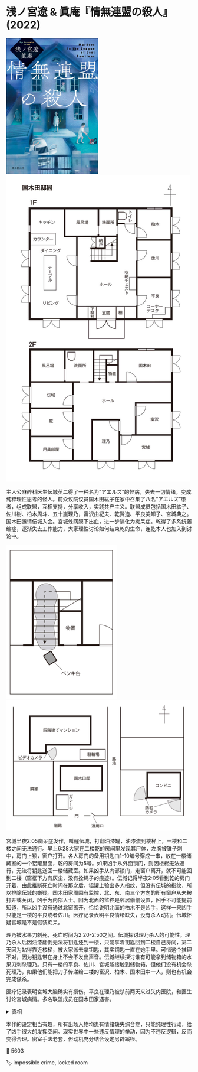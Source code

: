 # 浅ノ宮遼 & 眞庵『情無連盟の殺人』(2022)

<img src=covers/2022_情無連盟の殺人.jpg width=250/>

<img src=images/情無連盟の殺人_平面图.jpg width=500/>

主人公麻醉科医生伝城英二得了一种名为“アエルズ”的怪病，失去一切情绪，变成纯粹理性思考的怪人。前众议院议员国木田紘子在家中召集了八名“アエルズ”患者，组成联盟，互相支持，分享收入，实践共产主义。联盟成员包括国木田紘子、佐川樹、柏木周斗、五十嵐理乃，富沢由紀夫、乾賢造、平良美知子、宮城典之。国木田邀请伝城入会。宮城蛛网膜下出血，进一步演化为痴呆症。乾得了多系统萎缩症，逐渐失去工作能力，大家理性讨论如何结束乾的生命，连乾本人也加入到讨论中。

<img src=images/情無連盟の殺人_油漆翻倒.jpg width=300/>

<img src=images/情無連盟の殺人_监控.jpg width=500/>

宮城半夜2:05痴呆症发作，叫醒伝城，打翻油漆罐，油漆流到楼梯上，一楼和二楼之间无法通行。早上6:28大家在二楼乾的房间里发现其尸体，左胸被锥子刺中，房门上锁，窗户打开。各人房门的备用钥匙由1-10编号穿成一串，放在一楼储藏室的一个铝罐里面，乾的房间为5号。如果凶手从外面锁门，则因楼梯无法通行，无法将钥匙送回一楼储藏室。如果凶手从内部锁门，走窗户离开，就不可能回到二楼（窗框下方有灰尘，没有拴绳子的痕迹）。伝城记得半夜2:05看到乾的房门开着，由此推断死亡时间在那之后。铝罐上验出多人指纹，但没有伝城的指纹，所以排除伝城的嫌疑。国木田家周围有监控，北、东、南三个方向的所有窗户从未被打开或关闭，凶手为内部人士。因为北面的监控是邻居偷偷设置，凶手不可能提前知道，所以凶手没有通过北窗离开，恰恰说明北面的柏木不是凶手，这样一来凶手只能是一楼的平良或者佐川。医疗记录表明平良情绪缺失，没有杀人动机。伝城怀疑宮城是不是假装痴呆。

理乃被水果刀刺死，死亡时间为2:20-2:50之间。伝城探讨理乃杀人的可能性。理乃杀人后因油漆翻倒无法将钥匙还到一楼，只能拿着钥匙回到二楼自己房间，第二天因为站得靠近楼梯，被大家派去拿钥匙，其实钥匙一直在她手里。可惜这个推理不对，因为钥匙带在身上不会不发出声音。伝城继续探讨谁有可能拿到储物箱的水果刀刺杀理乃。只有一楼的平良、佐川、宮城能接触到储物箱，但他们没有机会杀死理乃，如果他们能把刀子传递给二楼的富沢、柏木、国木田中一人，则也有机会完成谋杀。

医疗记录表明宮城大脑确实有损伤。平良在理乃被杀前两天来过矢内医院，和医生讨论宮城病情。多名联盟成员在国木田家遇害。

<details><summary>真相</summary>
凶手为富沢由紀夫。平良检验宮城的医疗记录，确认他是真痴呆，于是推断拿钥匙的理乃是凶手，其余联盟成员一致决定联手杀死理乃。国木田告诉理乃凶手是宫城和柏木，骗理乃上楼拿水果刀杀柏木，所以是死者理乃自己把凶器水果刀带上二楼。大家提前安排行动计划，包括柏木下楼出门，富沢和佐川下围棋，都是为了制造不在场证明。大家用餐桌和椅子设置路障，让宮城只能在客厅一侧游荡。

<img src=images/情無連盟の殺人_路障.jpg width=500/>

富沢杀死佐川、柏木、宮城、平良，打电话告诉国木田说柏木、宮城、平良联手杀死佐川，自己正当自卫将他们杀死。国木田相信了富沢的说法，并认为由自己自首正当防卫对联盟更好，于是交换血液和指纹。

富沢刺中乾后建议他锁门开窗，制造外人作案的假象，这样对联盟的损失最小。乾理性思考后决定执行富沢建议，自发锁门。

几起案件的核心诡计都是凶手利用受害者没有情绪的特性，让他们反过来协助自己。
</details>

本作的设定相当有趣，所有出场人物均患有情绪缺失综合症，只能纯理性行动，给了凶手很大的发挥空间。现实世界中一些违反情理的举动，因为不违反逻辑，反而变得合理。密室手法老套，但动机充分结合设定另辟蹊径。

:link: 5603

:label: impossible crime, locked room
